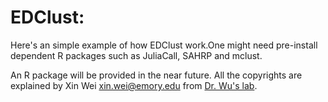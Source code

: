 # EDClust:

Here's an simple example of how EDClust work.One might need pre-install dependent R packages such as JuliaCall, SAHRP and mclust.

An R package will be provided in the near future. All the copyrights are explained by Xin Wei xin.wei@emory.edu from [Dr. Wu's lab](http://www.haowulab.org/). 


